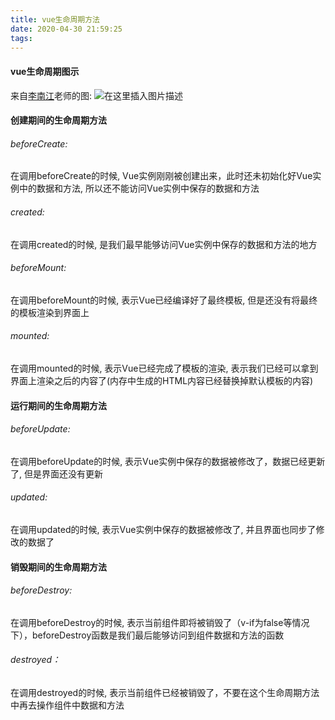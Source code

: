 ```yaml
---
title: vue生命周期方法
date: 2020-04-30 21:59:25
tags:
---
```

#### vue生命周期图示

来自[李南江](https://www.it666.com/)老师的图:
![在这里插入图片描述](https://img-blog.csdnimg.cn/20200430214812659.png?x-oss-process=image/watermark,type_ZmFuZ3poZW5naGVpdGk,shadow_10,text_aHR0cHM6Ly9ibG9nLmNzZG4ubmV0L3FxXzQzNjUwOTc5,size_16,color_FFFFFF,t_70)
#### 创建期间的生命周期方法

###### beforeCreate:
在调用beforeCreate的时候, Vue实例刚刚被创建出来，此时还未初始化好Vue实例中的数据和方法, 所以还不能访问Vue实例中保存的数据和方法
###### created:
在调用created的时候, 是我们最早能够访问Vue实例中保存的数据和方法的地方
###### beforeMount:
在调用beforeMount的时候, 表示Vue已经编译好了最终模板, 但是还没有将最终的模板渲染到界面上
###### mounted:
在调用mounted的时候, 表示Vue已经完成了模板的渲染, 表示我们已经可以拿到界面上渲染之后的内容了(内存中生成的HTML内容已经替换掉默认模板的内容)
#### 运行期间的生命周期方法

######  beforeUpdate:
 在调用beforeUpdate的时候, 表示Vue实例中保存的数据被修改了，数据已经更新了, 但是界面还没有更新
###### updated:
在调用updated的时候, 表示Vue实例中保存的数据被修改了, 并且界面也同步了修改的数据了

#### 销毁期间的生命周期方法

######  beforeDestroy:
 在调用beforeDestroy的时候, 表示当前组件即将被销毁了（v-if为false等情况下），beforeDestroy函数是我们最后能够访问到组件数据和方法的函数
###### destroyed：
 在调用destroyed的时候, 表示当前组件已经被销毁了，不要在这个生命周期方法中再去操作组件中数据和方法
